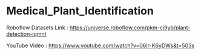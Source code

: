 # Medical_Plant_Identification


Roboflow Datasets Link  : https://universe.roboflow.com/pkm-cj9yb/plant-detection-iqmnt

YouTube Video : https://www.youtube.com/watch?v=06Ir-K6yDWs&t=503s
